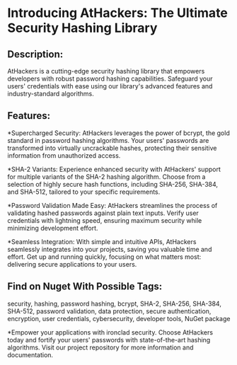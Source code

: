 # Introducing AtHackers: The Ultimate Security Hashing Library

## Description:
AtHackers is a cutting-edge security hashing library that empowers developers with robust password hashing capabilities. Safeguard your users' credentials with ease using our library's advanced features and industry-standard algorithms.

## Features:

*Supercharged Security: AtHackers leverages the power of bcrypt, the gold standard in password hashing algorithms. Your users' passwords are transformed into virtually uncrackable hashes, protecting their sensitive information from unauthorized access.

*SHA-2 Variants: Experience enhanced security with AtHackers' support for multiple variants of the SHA-2 hashing algorithm. Choose from a selection of highly secure hash functions, including SHA-256, SHA-384, and SHA-512, tailored to your specific requirements.

*Password Validation Made Easy: AtHackers streamlines the process of validating hashed passwords against plain text inputs. Verify user credentials with lightning speed, ensuring maximum security while minimizing development effort.

*Seamless Integration: With simple and intuitive APIs, AtHackers seamlessly integrates into your projects, saving you valuable time and effort. Get up and running quickly, focusing on what matters most: delivering secure applications to your users.

## Find on Nuget With Possible Tags:
security, hashing, password hashing, bcrypt, SHA-2, SHA-256, SHA-384, SHA-512, password validation, data protection, secure authentication, encryption, user credentials, cybersecurity, developer tools, NuGet package

*Empower your applications with ironclad security. Choose AtHackers today and fortify your users' passwords with state-of-the-art hashing algorithms. Visit our project repository for more information and documentation.

